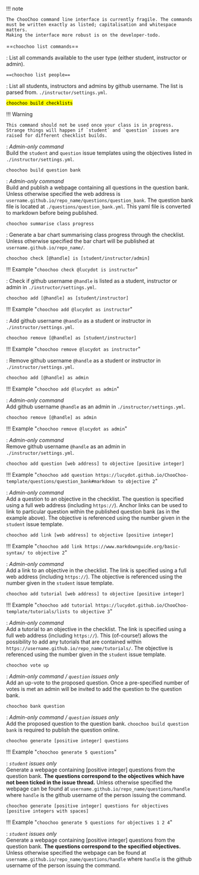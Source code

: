 !!! note

    The ChooChoo command line interface is currently fragile. The commands must be written exactly as listed; capitalisation and whitespace matters. 
    Making the interface more robust is on the developer-todo.

==`choochoo list commands`==

:   List all commands available to the user type (either student, instructor or admin).

`==choochoo list people==`

:   List all students, instructors and admins by github username. The list is parsed from. `./instructor/settings.yml`.

<mark>`choochoo build checklists`</mark>
    
!!! Warning

    This command should not be used once your class is in progress. Strange things will happen if `student` and `question` issues are raised for different checklist builds. 

:   *Admin-only command*  
    Build the `student` and `question` issue templates using the objectives listed in `./instructor/settings.yml`.

`choochoo build question bank`
    
:   *Admin-only command*  
    Build and publish a webpage containing all questions in the question bank. Unless otherwise specified the web address is `username.github.io/repo_name/questions/question_bank`. The question bank file is located at `./questions/question_bank.yml`. This yaml file is converted to markdown before being published.

`choochoo summarise class progress`

:   Generate a bar chart summarising class progress through the checklist. Unless otherwise specified the bar chart will be published at `username.github.io/repo_name/`. 

`choochoo check [@handle] is [student/instructor/admin]`

!!! Example "`choochoo check @lucydot is instructor`"

:    Check if github username `@handle` is listed as a student, instructor or admin in `./instructor/settings.yml`.

`choochoo add [@handle] as [student/instructor]`

!!! Example "`choochoo add @lucydot as instructor`"

:    Add github username `@handle` as a student or instructor in `./instructor/settings.yml`.

`choochoo remove [@handle] as [student/instructor]`

!!! Example "`choochoo remove @lucydot as instructor`"

:    Remove github username `@handle` as a student or instructor in `./instructor/settings.yml`.

`choochoo add [@handle] as admin`

!!! Example "`choochoo add @lucydot as admin`"

:    *Admin-only command*  
    Add github username `@handle` as an admin in `./instructor/settings.yml`.

`choochoo remove [@handle] as admin`

!!! Example "`choochoo remove @lucydot as admin`"

:    *Admin-only command*  
    Remove github username `@handle` as an admin in `./instructor/settings.yml`.
    
`choochoo add question [web address] to objective [positive integer]`

!!! Example "`choochoo add question https://lucydot.github.io/ChooChoo-template/questions/question_bank#markdown to objective 2`"

:    *Admin-only command*  
    Add a question to an objective in the checklist. The question is specified using a full web address (including `https://`). Anchor links can be used to link to particular question within the published question bank (as in the example above). The objective is referenced using the number given in the `student` issue template.

`choochoo add link [web address] to objective [positive integer]`

!!! Example "`choochoo add link https://www.markdownguide.org/basic-syntax/ to objective 2`"

:   *Admin-only command*  
    Add a link to an objective in the checklist. The link is specified using a full web address (including `https://`). The objective is referenced using the number given in the `student` issue template.

`choochoo add tutorial [web address] to objective [positive integer]`

!!! Example "`choochoo add tutorial https://lucydot.github.io/ChooChoo-template/tutorials/lists to objective 3`"

:   *Admin-only command*  
    Add a tutorial to an objective in the checklist. The link is specified using a full web address (including `https://`). This (of-course!) allows the possibility to add any tutorials that are contained within `https://username.github.io/repo_name/tutorials/`. The objective is referenced using the number given in the `student` issue template.

`choochoo vote up`

:    *Admin-only command / `question` issues only*  
    Add an up-vote to the proposed question. Once a pre-specified number of votes is met an admin will be invited to add the question to the question bank.

`choochoo bank question`

:   *Admin-only command / `question` issues only*  
    Add the proposed question to the question bank. `choochoo build question bank` is required to publish the question online.

`choochoo generate [positive integer] questions`
    
!!! Example "`choochoo generate 5 questions`"

:    *`student` issues only*  
     Generate a webpage containing [positive integer] questions from the question bank. **The questions correspond to the objectives which have not been ticked in the issue thread.** Unless otherwise specified the webpage can be found at `username.github.io/repo_name/questions/handle` where `handle` is the github username of the person issuing the command.

`choochoo generate [positive integer] questions for objectives [positive integers with spaces]`
    
!!! Example "`choochoo generate 5 questions for objectives 1 2 4`"

:   *`student` issues only*  
     Generate a webpage containing [positive integer] questions from the question bank. **The questions correspond to the specified objectives.** Unless otherwise specified the webpage can be found at `username.github.io/repo_name/questions/handle` where `handle` is the github username of the person issuing the command.

